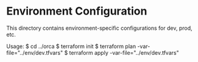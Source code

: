 # Environment Configuration

This directory contains environment-specific configurations for dev, prod, etc.

Usage:
  $ cd ../orca
  $ terraform init
  $ terraform plan -var-file="../env/dev.tfvars"
  $ terraform apply -var-file="../env/dev.tfvars"
